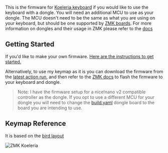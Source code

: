 This is the firmware for [Koeleria keyboard](https://github.com/dibaltic/koeleria) if you would like to use the keyboard with a dongle. You will need an additional MCU to use as your dongle. The MCU doesn't need to be the same as what you are using on your keyboard, but should be one supported by [ZMK boards](https://zmk.dev/docs/hardware). For more information on dongles and their usage in ZMK please refer to the [docs](https://zmk.dev/docs/development/hardware-integration/dongle)

## Getting Started
If you'd like to make your own firmware.
[Here are the instructions to get started.](https://github.com/dibaltic/zmk_koeleria_dongle/blob/main/getting_started.md)

Alternatively, to use my keymap as it is you can download the firmware from the [latest action run](https://github.com/dibaltic/zmk_koeleria_dongle/actions), and then refer to the [ZMK docs](https://zmk.dev/docs/user-setup#installing-the-firmware) to flash the firmware to your keyboard and dongle.

> Note: I have the firmware setup for a nice!nano v2 compatible controller as the dongle. If you opt to use a different MCU for your dongle you will need to change the [build.yaml](https://github.com/dibaltic/zmk_koeleria_dongle/blob/main/build.yaml) dongle board to the board you are intending to use.

## Keymap Reference
It is based on the [bird layout](https://github.com/jcmkk3/bird-layout)


![ZMK Koeleria](https://github.com/user-attachments/assets/41fb7a06-e676-4a0b-bb9e-e6c683aa6120)
